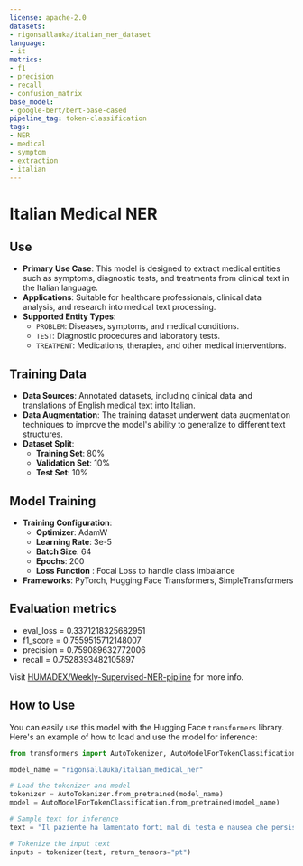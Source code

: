 ```yaml
---
license: apache-2.0
datasets:
- rigonsallauka/italian_ner_dataset
language:
- it
metrics:
- f1
- precision
- recall
- confusion_matrix
base_model:
- google-bert/bert-base-cased
pipeline_tag: token-classification
tags:
- NER
- medical
- symptom
- extraction
- italian
---
```

# Italian Medical NER

## Use
- **Primary Use Case**: This model is designed to extract medical entities such as symptoms, diagnostic tests, and treatments from clinical text in the Italian language.
- **Applications**: Suitable for healthcare professionals, clinical data analysis, and research into medical text processing.
- **Supported Entity Types**:
  - `PROBLEM`: Diseases, symptoms, and medical conditions.
  - `TEST`: Diagnostic procedures and laboratory tests.
  - `TREATMENT`: Medications, therapies, and other medical interventions.

## Training Data
- **Data Sources**: Annotated datasets, including clinical data and translations of English medical text into Italian.
- **Data Augmentation**: The training dataset underwent data augmentation techniques to improve the model's ability to generalize to different text structures.
- **Dataset Split**:
  - **Training Set**: 80%
  - **Validation Set**: 10%
  - **Test Set**: 10%

## Model Training
- **Training Configuration**:
  - **Optimizer**: AdamW
  - **Learning Rate**: 3e-5
  - **Batch Size**: 64
  - **Epochs**: 200
  - **Loss Function**
: Focal Loss to handle class imbalance
- **Frameworks**: PyTorch, Hugging Face Transformers, SimpleTransformers

## Evaluation metrics
- eval_loss = 0.3371218325682951
- f1_score = 0.7559515712148007
- precision = 0.759089632772006
- recall = 0.7528393482105897

Visit [HUMADEX/Weekly-Supervised-NER-pipline](https://github.com/HUMADEX/Weekly-Supervised-NER-pipline) for more info.

## How to Use
You can easily use this model with the Hugging Face `transformers` library. Here's an example of how to load and use the model for inference:

```python
from transformers import AutoTokenizer, AutoModelForTokenClassification

model_name = "rigonsallauka/italian_medical_ner"

# Load the tokenizer and model
tokenizer = AutoTokenizer.from_pretrained(model_name)
model = AutoModelForTokenClassification.from_pretrained(model_name)

# Sample text for inference
text = "Il paziente ha lamentato forti mal di testa e nausea che persistevano da due giorni. Per alleviare i sintomi, gli è stato prescritto il paracetamolo e gli è stato consigliato di riposare e bere molti liquidi."

# Tokenize the input text
inputs = tokenizer(text, return_tensors="pt")